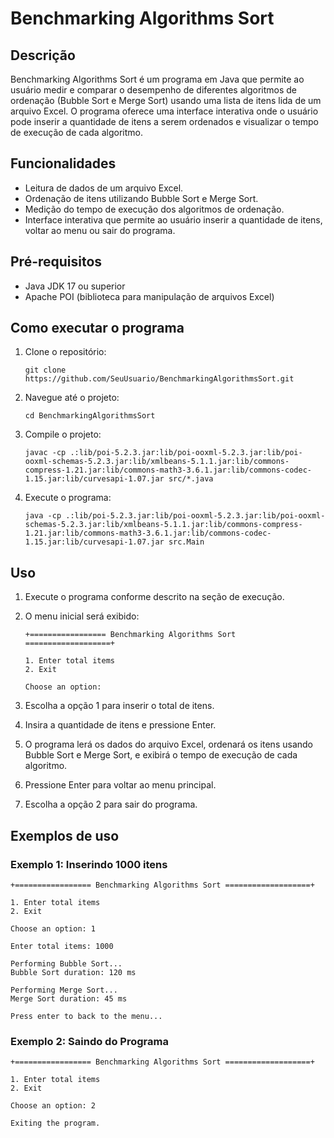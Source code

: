 # Benchmarking Algorithms Sort

## Descrição
Benchmarking Algorithms Sort é um programa em Java que permite ao usuário medir e
comparar o desempenho de diferentes algoritmos de ordenação (Bubble Sort e Merge Sort)
usando uma lista de itens lida de um arquivo Excel. O programa oferece uma interface
interativa onde o usuário pode inserir a quantidade de itens a serem ordenados e
visualizar o tempo de execução de cada algoritmo.

## Funcionalidades

- Leitura de dados de um arquivo Excel.
- Ordenação de itens utilizando Bubble Sort e Merge Sort.
- Medição do tempo de execução dos algoritmos de ordenação.
- Interface interativa que permite ao usuário inserir a quantidade de itens, voltar ao menu ou sair do programa.

## Pré-requisitos

- Java JDK 17 ou superior
- Apache POI (biblioteca para manipulação de arquivos Excel)

## Como executar o programa

1. Clone o repositório:
    ```
    git clone https://github.com/SeuUsuario/BenchmarkingAlgorithmsSort.git
    ```

2. Navegue até o projeto:
    ```
    cd BenchmarkingAlgorithmsSort
    ```
   
3. Compile o projeto:
    ```
    javac -cp .:lib/poi-5.2.3.jar:lib/poi-ooxml-5.2.3.jar:lib/poi-ooxml-schemas-5.2.3.jar:lib/xmlbeans-5.1.1.jar:lib/commons-compress-1.21.jar:lib/commons-math3-3.6.1.jar:lib/commons-codec-1.15.jar:lib/curvesapi-1.07.jar src/*.java
    ```

4. Execute o programa:
    ```
    java -cp .:lib/poi-5.2.3.jar:lib/poi-ooxml-5.2.3.jar:lib/poi-ooxml-schemas-5.2.3.jar:lib/xmlbeans-5.1.1.jar:lib/commons-compress-1.21.jar:lib/commons-math3-3.6.1.jar:lib/commons-codec-1.15.jar:lib/curvesapi-1.07.jar src.Main
    ```

## Uso

1. Execute o programa conforme descrito na seção de execução.
2. O menu inicial será exibido:
    ```
   +================= Benchmarking Algorithms Sort ===================+

   1. Enter total items
   2. Exit

   Choose an option:
    ```

3. Escolha a opção 1 para inserir o total de itens.
4. Insira a quantidade de itens e pressione Enter.
5. O programa lerá os dados do arquivo Excel, ordenará os itens usando Bubble Sort e Merge Sort, e exibirá o tempo de execução de cada algoritmo.
6. Pressione Enter para voltar ao menu principal.
7. Escolha a opção 2 para sair do programa.

## Exemplos de uso

### Exemplo 1: Inserindo 1000 itens

    +================= Benchmarking Algorithms Sort ===================+
    
    1. Enter total items
    2. Exit
    
    Choose an option: 1
    
    Enter total items: 1000
    
    Performing Bubble Sort...
    Bubble Sort duration: 120 ms
    
    Performing Merge Sort...
    Merge Sort duration: 45 ms
    
    Press enter to back to the menu...

### Exemplo 2: Saindo do Programa

    +================= Benchmarking Algorithms Sort ===================+
    
    1. Enter total items
    2. Exit
    
    Choose an option: 2
    
    Exiting the program.


